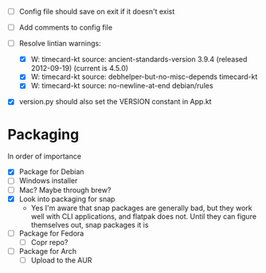 - [ ] Config file should save on exit if it doesn't exist
- [ ] Add comments to config file

- [ ] Resolve lintian warnings:
  - [x] W: timecard-kt source: ancient-standards-version 3.9.4 (released 2012-09-19) (current is 4.5.0)
  - [x] W: timecard-kt source: debhelper-but-no-misc-depends timecard-kt
  - [x] W: timecard-kt source: no-newline-at-end debian/rules

- [x] version.py should also set the VERSION constant in App.kt



# Packaging
In order of importance
- [x] Package for Debian
- [ ] Windows installer
- [ ] Mac? Maybe through brew?
- [x] Look into packaging for snap
  - Yes I'm aware that snap packages are generally bad, but they work well with CLI applications, and flatpak does not. Until they can figure themselves out, snap packages it is
- [ ] Package for Fedora
  - [ ] Copr repo?
- [ ] Package for Arch
  - [ ] Upload to the AUR
